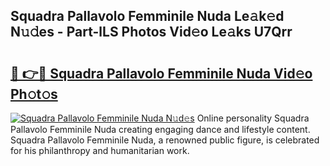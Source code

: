 ## Squadra Pallavolo Femminile Nuda Le𝚊k𝚎d N𝚞𝚍es - Part-lLS Photos Vid𝚎o Le𝚊ks U7Qrr

# <h2><a href="http://fbfbtu.evod.top/?m=Squadra+Pallavolo+Femminile+Nuda">🔗 👉🔴 Squadra Pallavolo Femminile Nuda Vid𝚎o Ph𝚘t𝚘s</a></h2>

[![Squadra Pallavolo Femminile Nuda N𝚞d𝚎s](https://i.imgur.com/8V9OHl7.gif)](http://fbfbtu.evod.top/?m=Squadra+Pallavolo+Femminile+Nuda)
Online personality Squadra Pallavolo Femminile Nuda creating engaging dance and lifestyle content. Squadra Pallavolo Femminile Nuda, a renowned public figure, is celebrated for his philanthropy and humanitarian work. 
